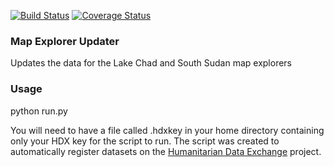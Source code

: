 [![Build Status](https://travis-ci.org/OCHA-DAP/hdxscraper-mapexplorer.svg?branch=master&ts=1)](https://travis-ci.org/OCHA-DAP/hdxscraper-mapexplorer) [![Coverage Status](https://coveralls.io/repos/github/OCHA-DAP/hdxscraper-mapexplorer/badge.svg?branch=master&ts=1)](https://coveralls.io/github/OCHA-DAP/hdxscraper-mapexplorer?branch=master)

### Map Explorer Updater
Updates the data for the Lake Chad and South Sudan map explorers 

### Usage
python run.py

You will need to have a file called .hdxkey in your home directory containing only your HDX key for the script to run. The script was created to automatically register datasets on the [Humanitarian Data Exchange](http://data.humdata.org/) project.